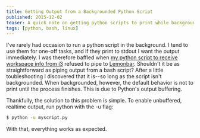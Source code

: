 ```yaml
---
title: Getting Output from a Backgrounded Python Script
published: 2015-12-02
teaser: A quick note on getting python scripts to print while backgrounded.
tags: [python, bash, linux]
---
```


I've rarely had occasion to run a python script in the background. I tend to use them for one-off tasks, and if they print to stdout I want the output immediately. I was therefore baffled when [my python script to receive workspace info from i3](custom-workspace-info-with-i3-sockets-and-python) refused to pipe to [Lemonbar](https://github.com/LemonBoy/bar). Shouldn't it be as straightforward as piping output from a bash script? After a little toubleshooting I discovered that it is--so long as the script isn't backgrounded. When backgrounded, however, the default behavior is not to print until the process finishes. This is due to Python's output buffering.

Thankfully, the solution to this problem is simple.  To enable unbuffered, realtime output, run python with the -u flag:

```bash
$ python -u myscript.py
```

With that, everything works as expected.
